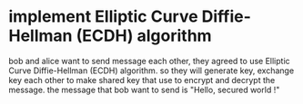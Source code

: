 # implement Elliptic Curve Diffie-Hellman (ECDH) algorithm
bob and alice want to send message each other, they agreed to use Elliptic Curve Diffie-Hellman (ECDH) algorithm.
so they will generate key, exchange key each other to make shared key that use to encrypt and decrypt the message.
the message that bob want to send is "Hello, secured world !"